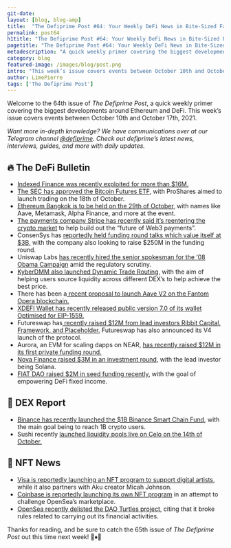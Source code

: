 ```yaml
---
git-date:
layout: [blog, blog-amp]
title:  "The Defiprime Post #64: Your Weekly DeFi News in Bite-Sized Fashion"
permalink: post64
h1title: "The Defiprime Post #64: Your Weekly DeFi News in Bite-Sized Fashion"
pagetitle: "The Defiprime Post #64: Your Weekly DeFi News in Bite-Sized Fashion"
metadescription: "A quick weekly primer covering the biggest developments around Ethereum and DeFi. This week’s issue covers events between October 10th and October 17th, 2021"
category: blog
featured-image: /images/blog/post.png
intro: "This week’s issue covers events between October 10th and October 17th, 2021"
author: LimePierre
tags: ['The Defiprime Post']
---
```


Welcome to the 64th issue of _The Defiprime Post_, a quick weekly primer covering the biggest developments around Ethereum and DeFi. This week’s issue covers events between October 10th and October 17th, 2021.

_Want more in-depth knowledge? We have communications over at our Telegram channel [@defiprime](https://t.me/defiprime). Check out defiprime’s latest news, interviews, guides, and more with daily updates._


## 🔥 The DeFi Bulletin

* [Indexed Finance was recently exploited for more than $16M.](https://twitter.com/defiprime/status/1448731303528984589)
* [The SEC has approved the Bitcoin Futures ETF](https://www.coindesk.com/policy/2021/10/15/sec-approves-bitcoin-etf-opening-crypto-to-wider-investor-base/), with ProShares aimed to launch trading on the 18th of October. 
* [Ethereum Bangkok is to be held on the 29th of October](https://pages.atato.com/ethbkk-2021), with names like Aave, Metamask, Alpha Finance, and more at the event. 
* [The payments company Stripe has recently said it’s reentering the crypto market](https://techcrunch.com/2021/10/13/payments-giant-stripe-says-its-re-entering-the-crypto-market/) to help build out the “future of Web3 payments”.
* ConsenSys has [reportedly held funding round talks which value itself at $3B,](https://www.coindesk.com/business/2021/10/11/consensys-holds-funding-round-talks-with-3b-valuation-report/) with the company also looking to raise $250M in the funding round.
* Uniswap Labs [has recently hired the senior spokesman for the ‘08 Obama Campaign](https://www.theblockcrypto.com/linked/120693/uniswap-labs-hires-democrat-communications-veteran-amid-regulatory-scrutiny?utm_source=rss&utm_medium=rss) amid the regulatory scrutiny. 
* [KyberDMM also launched Dynamic Trade Routing](https://blog.kyber.network/kyberdmm-launches-dynamic-trade-routing-aggregating-liquidity-for-better-token-rates-825ac7c97189?s=09#1), with the aim of helping users source liquidity across different DEX’s to help achieve the best price. 
* There has been a[ recent proposal to launch Aave V2 on the Fantom Opera blockchain.](https://governance.aave.com/t/launch-aave-on-fantom/5868)
* [XDEFI Wallet has recently released public version 7.0 of its wallet Optimised for EIP-1559.](https://xdefi-io.medium.com/xdefi-wallet-public-release-7-0-6d79c3c5cefe)
* Futureswap has[ recently raised $12M from lead investors Ribbit Capital, Framework, and Placeholder.](https://finance.yahoo.com/news/futureswap-raises-12m-ribbit-capital-160000756.html?s=09#click=https://t.co/oknpWUBdfp) Futureswap has also announced its V4 launch of the protocol.
* Aurora, an EVM for scaling dapps on NEAR, [has recently raised $12M in its first private funding round.](https://medium.com/nearprotocol/aurora-raises-12-million-in-its-first-funding-round-a6096aa60169) 
* [Nova Finance raised $3M in an investment round](https://novafinance1.medium.com/nova-finance-investment-round-successfully-closed-30ed21ff8ae9), with the lead investor being Solana. 
* [FIAT DAO raised $2M in seed funding recently](https://medium.com/fiat-dao/fiat-dao-raises-2m-seed-round-to-empower-defi-fixed-income-4844134636ed), with the goal of empowering DeFi fixed income.


## 💱 DEX Report

* [Binance has recently launched the $1B Binance Smart Chain Fund](https://www.binance.org/en/blog/binance-launches-one-billion-binance-smart-chain-fund-to-reach-one-billion-crypto-users/?s=09), with the main goal being to reach 1B crypto users.
* Sushi recently [launched liquidity pools live on Celo on the 14th of October.](https://medium.com/celoorg/all-you-can-eat-sushi-available-october-14th-at-4pm-et-8pm-utc-on-celo-8a7a4d7aa894)


## 💎 NFT News

* [Visa is reportedly launching an NFT program to support digital artists](https://www.coindesk.com/business/2021/10/13/visa-launching-nft-program-to-support-digital-artists/), while it also partners with Aku creator Micah Johnson.
* [Coinbase is reportedly launching its own NFT program](https://techcrunch.com/2021/10/12/coinbase-is-launching-its-own-nft-platform-to-take-on-opensea/) in an attempt to challenge OpenSea’s marketplace.
* [OpenSea recently delisted the DAO Turtles project](https://www.theblockcrypto.com/post/120022/opensea-delists-dao-turtles-project-citing-financialization-concerns), citing that it broke rules related to carrying out its financial activities.

Thanks for reading, and be sure to catch the 65th issue of _The Defiprime Post_ out this time next week! 👋♦️👋